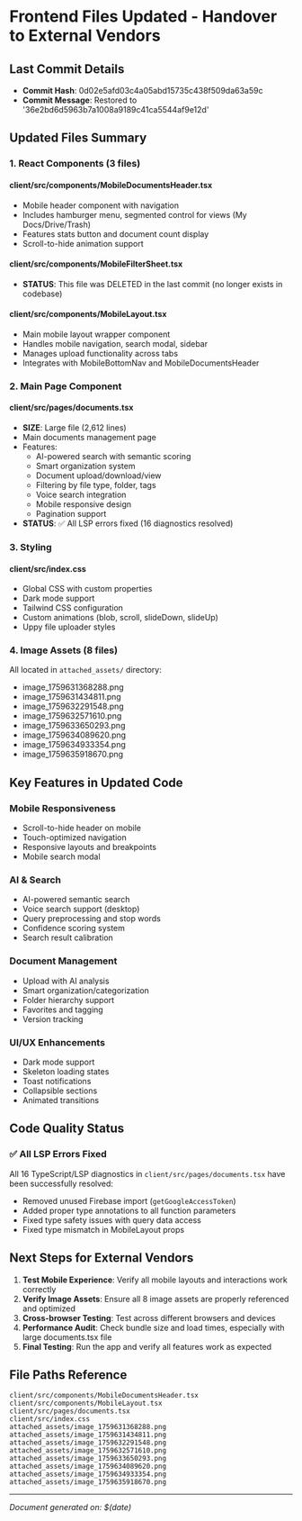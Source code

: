 # Frontend Files Updated - Handover to External Vendors

## Last Commit Details
- **Commit Hash**: 0d02e5afd03c4a05abd15735c438f509da63a59c
- **Commit Message**: Restored to '36e2bd6d5963b7a1008a9189c41ca5544af9e12d'

## Updated Files Summary

### 1. React Components (3 files)

#### client/src/components/MobileDocumentsHeader.tsx
- Mobile header component with navigation
- Includes hamburger menu, segmented control for views (My Docs/Drive/Trash)
- Features stats button and document count display
- Scroll-to-hide animation support

#### client/src/components/MobileFilterSheet.tsx
- **STATUS**: This file was DELETED in the last commit (no longer exists in codebase)

#### client/src/components/MobileLayout.tsx
- Main mobile layout wrapper component
- Handles mobile navigation, search modal, sidebar
- Manages upload functionality across tabs
- Integrates with MobileBottomNav and MobileDocumentsHeader

### 2. Main Page Component

#### client/src/pages/documents.tsx
- **SIZE**: Large file (2,612 lines)
- Main documents management page
- Features:
  - AI-powered search with semantic scoring
  - Smart organization system
  - Document upload/download/view
  - Filtering by file type, folder, tags
  - Voice search integration
  - Mobile responsive design
  - Pagination support
- **STATUS**: ✅ All LSP errors fixed (16 diagnostics resolved)

### 3. Styling

#### client/src/index.css
- Global CSS with custom properties
- Dark mode support
- Tailwind CSS configuration
- Custom animations (blob, scroll, slideDown, slideUp)
- Uppy file uploader styles

### 4. Image Assets (8 files)

All located in `attached_assets/` directory:
- image_1759631368288.png
- image_1759631434811.png
- image_1759632291548.png
- image_1759632571610.png
- image_1759633650293.png
- image_1759634089620.png
- image_1759634933354.png
- image_1759635918670.png

## Key Features in Updated Code

### Mobile Responsiveness
- Scroll-to-hide header on mobile
- Touch-optimized navigation
- Responsive layouts and breakpoints
- Mobile search modal

### AI & Search
- AI-powered semantic search
- Voice search support (desktop)
- Query preprocessing and stop words
- Confidence scoring system
- Search result calibration

### Document Management
- Upload with AI analysis
- Smart organization/categorization
- Folder hierarchy support
- Favorites and tagging
- Version tracking

### UI/UX Enhancements
- Dark mode support
- Skeleton loading states
- Toast notifications
- Collapsible sections
- Animated transitions

## Code Quality Status

### ✅ All LSP Errors Fixed
All 16 TypeScript/LSP diagnostics in `client/src/pages/documents.tsx` have been successfully resolved:
- Removed unused Firebase import (`getGoogleAccessToken`)
- Added proper type annotations to all function parameters
- Fixed type safety issues with query data access
- Fixed type mismatch in MobileLayout props

## Next Steps for External Vendors

1. **Test Mobile Experience**: Verify all mobile layouts and interactions work correctly
2. **Verify Image Assets**: Ensure all 8 image assets are properly referenced and optimized
3. **Cross-browser Testing**: Test across different browsers and devices
4. **Performance Audit**: Check bundle size and load times, especially with large documents.tsx file
5. **Final Testing**: Run the app and verify all features work as expected

## File Paths Reference

```
client/src/components/MobileDocumentsHeader.tsx
client/src/components/MobileLayout.tsx
client/src/pages/documents.tsx
client/src/index.css
attached_assets/image_1759631368288.png
attached_assets/image_1759631434811.png
attached_assets/image_1759632291548.png
attached_assets/image_1759632571610.png
attached_assets/image_1759633650293.png
attached_assets/image_1759634089620.png
attached_assets/image_1759634933354.png
attached_assets/image_1759635918670.png
```

---
*Document generated on: $(date)*
